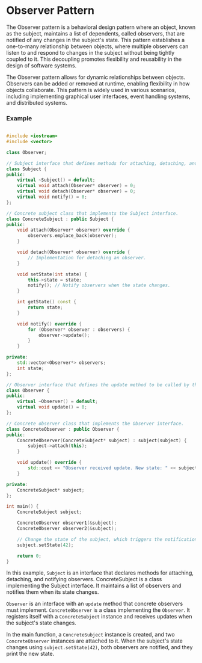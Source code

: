 # Observer Pattern

The Observer pattern is a behavioral design pattern where an object, known as the subject, 
maintains a list of dependents, called observers, that are notified of any changes in the subject's state. 
This pattern establishes a one-to-many relationship between objects, where multiple observers can listen to and respond to changes in the subject without being tightly coupled to it. 
This decoupling promotes flexibility and reusability in the design of software systems.

The Observer pattern allows for dynamic relationships between objects. Observers can be added or removed at runtime, enabling flexibility in how objects collaborate. This pattern is widely used in various scenarios, 
including implementing graphical user interfaces, event handling systems, and distributed systems.

### Example

```cpp

#include <iostream>
#include <vector>

class Observer;

// Subject interface that defines methods for attaching, detaching, and notifying observers.
class Subject {
public:
    virtual ~Subject() = default;
    virtual void attach(Observer* observer) = 0;
    virtual void detach(Observer* observer) = 0;
    virtual void notify() = 0;
};

// Concrete subject class that implements the Subject interface.
class ConcreteSubject : public Subject {
public:
    void attach(Observer* observer) override {
        observers.emplace_back(observer);
    }

    void detach(Observer* observer) override {
        // Implementation for detaching an observer.
    }

    void setState(int state) {
        this->state = state;
        notify(); // Notify observers when the state changes.
    }

    int getState() const {
        return state;
    }

    void notify() override {
        for (Observer* observer : observers) {
            observer->update();
        }
    }

private:
    std::vector<Observer*> observers;
    int state;
};

// Observer interface that defines the update method to be called by the subject.
class Observer {
public:
    virtual ~Observer() = default;
    virtual void update() = 0;
};

// Concrete observer class that implements the Observer interface.
class ConcreteObserver : public Observer {
public:
    ConcreteObserver(ConcreteSubject* subject) : subject(subject) {
        subject->attach(this);
    }

    void update() override {
        std::cout << "Observer received update. New state: " << subject->getState() << std::endl;
    }

private:
    ConcreteSubject* subject;
};

int main() {
    ConcreteSubject subject;

    ConcreteObserver observer1(&subject);
    ConcreteObserver observer2(&subject);

    // Change the state of the subject, which triggers the notification to observers.
    subject.setState(42);

    return 0;
}

```

In this example, `Subject` is an interface that declares methods for attaching, 
detaching, and notifying observers. ConcreteSubject is a class implementing the Subject interface. 
It maintains a list of observers and notifies them when its state changes.

`Observer` is an interface with an `update` method that concrete observers must implement. 
`ConcreteObserver` is a class implementing the `Observer`. It registers itself with a 
`ConcreteSubject` instance and receives updates when the subject's state changes.

In the main function, a `ConcreteSubject` instance is created, and two `ConcreteObserver` 
instances are attached to it. When the subject's state changes using `subject.setState(42)`, 
both observers are notified, and they print the new state.
